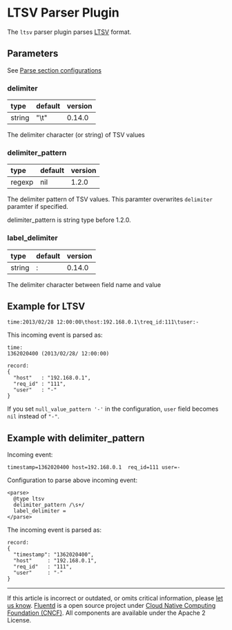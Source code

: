 # LTSV Parser Plugin

The `ltsv` parser plugin parses [LTSV](http://ltsv.org/) format.


## Parameters

See [Parse section configurations](/configuration/parse-section.md)


### delimiter

| type   | default | version |
|:-------|:--------|:--------|
| string | "\\t"   | 0.14.0  |

The delimiter character (or string) of TSV values


### delimiter\_pattern

| type   | default | version |
|:-------|:--------|:--------|
| regexp | nil     | 1.2.0   |

The delimiter pattern of TSV values. This paramter overwrites
`delimiter` paramter if specified.

delimiter\_pattern is string type before 1.2.0.


### label\_delimiter

| type   | default | version |
|:-------|:--------|:--------|
| string | :       | 0.14.0  |

The delimiter character between field name and value


## Example for LTSV

``` {.CodeRay}
time:2013/02/28 12:00:00\thost:192.168.0.1\treq_id:111\tuser:-
```

This incoming event is parsed as:

``` {.CodeRay}
time:
1362020400 (2013/02/28/ 12:00:00)

record:
{
  "host"   : "192.168.0.1",
  "req_id" : "111",
  "user"   : "-"
}
```

If you set `null_value_pattern '-'` in the configuration, `user` field
becomes `nil` instead of `"-"`.


## Example with delimiter\_pattern

Incoming event:

``` {.CodeRay}
timestamp=1362020400 host=192.168.0.1  req_id=111 user=-
```

Configuration to parse above incoming event:

``` {.CodeRay}
<parse>
  @type ltsv
  delimiter_pattern /\s+/
  label_delimiter =
</parse>
```

The incoming event is parsed as:

``` {.CodeRay}
record:
{
  "timestamp": "1362020400",
  "host"     : "192.168.0.1",
  "req_id"   : "111",
  "user"     : "-"
}
```


------------------------------------------------------------------------

If this article is incorrect or outdated, or omits critical information, please [let us know](https://github.com/fluent/fluentd-docs/issues?state=open).
[Fluentd](http://www.fluentd.org/) is a open source project under [Cloud Native Computing Foundation (CNCF)](https://cncf.io/). All components are available under the Apache 2 License.
